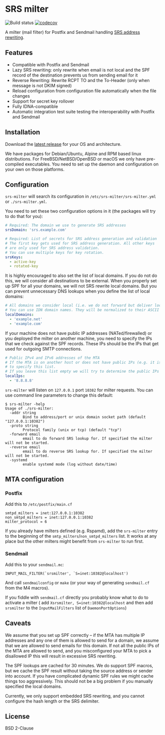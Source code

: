# SRS milter

![Build status](https://github.com/d--j/srs-milter/actions/workflows/go.yml/badge.svg?branch=main)
[![codecov](https://codecov.io/gh/d--j/srs-milter/branch/main/graph/badge.svg?token=5R5EVF5VEO)](https://codecov.io/gh/d--j/srs-milter)

A milter (mail filter) for Postfix and Sendmail
handling [SRS address rewriting](https://en.wikipedia.org/wiki/Sender_Rewriting_Scheme).

## Features

* Compatible with Postfix and Sendmail
* Lazy SRS rewriting: only rewrite when email is not local and the SPF record of the destination prevents us from
  sending email for it
* Reverse Rewriting: Rewrite RCPT TO and the To-Header (only when message is not DKIM signed)
* Reload configuration from configuration file automatically when the file changes
* Support for secret key rollover
* Fully IDNA-compatible
* Automatic integration test suite testing the interoperability with Postfix and Sendmail

## Installation

Download the [latest release](https://github.com/d--j/srs-milter/releases/latest) for your OS and architecture.

We have packages for Debian/Ubuntu, Alpine and RPM based linux distributions.
For FreeBSD/NetBSD/OpenBSD or macOS we only have pre-compiled executables.
You need to set up the daemon and configuration on your own on those platforms.

## Configuration

`srs-milter` will search its configuration in `/etc/srs-milter/srs-milter.yml` or `./srs-milter.yml`.

You need to set these two configuration options in it (the packages will try to do that for you):

```yaml
# Required: The domain we use to generate SRS addresses
srsDomain: 'srs.example.com'

# Required: List of secrets for SRS address generation and validation
# The first key gets used for SRS address generation. All other keys
# are only used for SRS address validation.
# You can use multiple keys for key rotation.
srsKeys:
  - active-key
  - rotated-key
```

It is highly encouraged to also set the list of local domains. If you do not do this, we will consider all destinations
to be external. When you properly set up SPF for all your domains, we will not SRS rewrite local domains. But you can
prevent unnecessary DNS lookups when you define the list of local domains:

```yaml
# All domains we consider local (i.e. we do not forward but deliver locally)
# You can use IDN domain names. They will be normalized to their ASCII representation automatically.
localDomains:
  - 'example.net'
  - 'example.com'
```

If your machine does not have public IP addresses (NATed/firewalled) or you deployed the milter on another machine, you
need to specify the IPs that we check against the SPF records. These IPs should be the IPs that get used for outgoing
SMTP connections.

```yaml
# Public IPv4 and IPv6 addresses of the MTA
# If the MTA is on another host or does not have public IPs (e.g. it is firewalled) you need
# to specify this list.
# If you leave this list empty we will try to determine the public IPs automatically.
localIps:
  - '8.8.8.8'
```

`srs-milter` will listen on `127.0.0.1` port `10382` for milter requests.
You can use command line parameters to change this default:

```
$ srs-milter -help
Usage of ./srs-milter:
  -addr string
        Bind to address/port or unix domain socket path (default "127.0.0.1:10382")
  -proto string
        Protocol family (unix or tcp) (default "tcp")
  -forward email
        email to do forward SRS lookup for. If specified the milter will not be started.
  -reverse email
        email to do reverse SRS lookup for. If specified the milter will not be started.
  -systemd
        enable systemd mode (log without date/time)

```

## MTA configuration

### Postfix

Add this to `/etc/postfix/main.cf`

```
smtpd_milters = inet:127.0.0.1:10382
non_smtpd_milters = inet:127.0.0.1:10382
milter_protocol = 6
```

If you already have milters defined (e.g. Rspamd),
add the `srs-milter` entry to the beginning of the `smtp_milters`/`non_smtpd_milters` list.
It works at any place but the other milters might benefit from `srs-milter` to run first.

### Sendmail

Add this to your `sendmail.mc`:

```
INPUT_MAIL_FILTER(`srsmilter', `S=inet:10382@localhost')
```

And call `sendmailconfig` or `make` (or your way of generating `sendmail.cf` from the M4 macros).

If you fiddle with `sendmail.cf` directly you probably know what to do to activate a milter (
add `Xsrsmilter, S=inet:10382@localhost` and then add `srsmilter` to the `InputMailFilters` list of `DaemonPortOptions`)

## Caveats

We assume that you set up SPF correctly – if the MTA has multiple IP addresses and any one of them is allowed to send
for a domain, we assume that we are allowed to send emails for this domain. If not all the public IPs of the MTA are
allowed to send, and you misconfigured your MTA to pick a disallowed IP this will result in excessive SRS rewriting.

The SPF lookups are cached for 30 minutes.
We do support SPF macros, but we cache the SPF result without taking the source address or sender into account.
If you have complicated dynamic SPF rules we might cache things too aggressively. This should not be a big problem if
you manually specified the local domains.

Currently, we only support embedded SRS rewriting, and you cannot configure the hash length or the SRS delimiter.

## License

BSD 2-Clause
